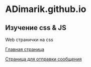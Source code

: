 # ADimarik.github.io

Изучение css & JS
---
Web странички на css

[Главная страница](https://adimarik.github.io/exam-css/index.html)

[Страница для отправки сообщения](https://adimarik.github.io/exam-css/contact.html)
